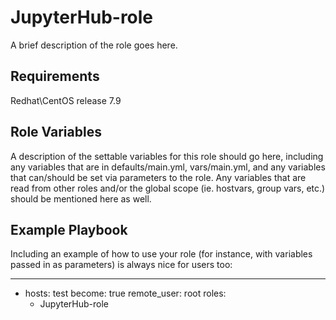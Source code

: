 JupyterHub-role
=========

A brief description of the role goes here.

Requirements
------------

Redhat\CentOS release 7.9

Role Variables
--------------

A description of the settable variables for this role should go here, including any variables that are in defaults/main.yml, vars/main.yml, and any variables that can/should be set via parameters to the role. Any variables that are read from other roles and/or the global scope (ie. hostvars, group vars, etc.) should be mentioned here as well.

Example Playbook
----------------

Including an example of how to use your role (for instance, with variables passed in as parameters) is always nice for users too:

---
- hosts: test
  become: true
  remote_user: root
  roles:
    - JupyterHub-role
